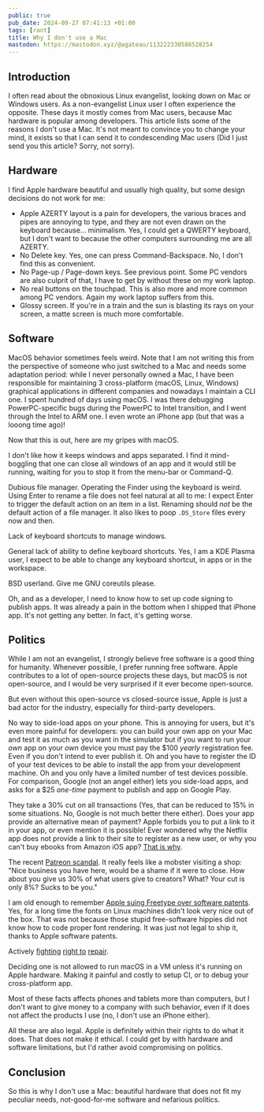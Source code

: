```yaml
---
public: true
pub_date: 2024-09-27 07:41:13 +01:00
tags: [rant]
title: Why I don't use a Mac
mastodon: https://mastodon.xyz/@agateau/113222330588528254
---
```


## Introduction

I often read about the obnoxious Linux evangelist, looking down on Mac or Windows users. As a non-evangelist Linux user I often experience the opposite. These days it mostly comes from Mac users, because Mac hardware is popular among developers. This article lists some of the reasons I don't use a Mac. It's not meant to convince you to change your mind, it exists so that I can send it to condescending Mac users (Did I just send you this article? Sorry, not sorry).

<!-- break -->

## Hardware

I find Apple hardware beautiful and usually high quality, but some design decisions do not work for me:

- Apple AZERTY layout is a pain for developers, the various braces and pipes are annoying to type, and they are not even drawn on the keyboard because... minimalism. Yes, I could get a QWERTY keyboard, but I don't want to because the other computers surrounding me are all AZERTY.
- No Delete key. Yes, one can press Command-Backspace. No, I don't find this as convenient.
- No Page-up / Page-down keys. See previous point. Some PC vendors are also culprit of that, I have to get by without these on my work laptop.
- No real buttons on the touchpad. This is also more and more common among PC vendors. Again my work laptop suffers from this.
- Glossy screen. If you're in a train and the sun is blasting its rays on your screen, a matte screen is much more comfortable.

## Software

MacOS behavior sometimes feels weird. Note that I am not writing this from the perspective of someone who just switched to a Mac and needs some adaptation period: while I never personally owned a Mac, I have been responsible for maintaining 3 cross-platform (macOS, Linux, Windows) graphical applications in different companies and nowadays I maintain a CLI one. I spent hundred of days using macOS. I was there debugging PowerPC-specific bugs during the PowerPC to Intel transition, and I went through the Intel to ARM one. I even wrote an iPhone app (but that was a looong time ago)!

Now that this is out, here are my gripes with macOS.

I don't like how it keeps windows and apps separated. I find it mind-boggling that one can close all windows of an app and it would still be running, waiting for you to stop it from the menu-bar or Command-Q.

Dubious file manager. Operating the Finder using the keyboard is weird. Using Enter to rename a file does not feel natural at all to me: I expect Enter to trigger the default action on an item in a list. Renaming should *not* be the default action of a file manager. It also likes to poop `.DS_Store` files every now and then.

Lack of keyboard shortcuts to manage windows.

General lack of ability to define keyboard shortcuts. Yes, I am a KDE Plasma user, I expect to be able to change any keyboard shortcut, in apps or in the workspace.

BSD userland. Give me GNU coreutils please.

Oh, and as a developer, I need to know how to set up code signing to publish apps. It was already a pain in the bottom when I shipped that iPhone app. It's not getting any better. In fact, it's getting worse.

## Politics

While I am not an evangelist, I strongly believe free software is a good thing for humanity. Whenever possible, I prefer running free software. Apple contributes to a lot of open-source projects these days, but macOS is not open-source, and I would be very surprised if it ever become open-source.

But even without this open-source vs closed-source issue, Apple is just a bad actor for the industry, especially for third-party developers.

No way to side-load apps on your phone. This is annoying for users, but it's even more painful for developers: you can build your own app on your Mac and test it as much as you want in the simulator but if you want to run your *own* app on your *own* device you must pay the $100 *yearly* registration fee. Even if you don't intend to ever publish it. Oh and you have to register the ID of your test devices to be able to install the app from your development machine. Oh and you only have a limited number of test devices possible. For comparison, Google (not an angel either) lets you side-load apps, and asks for a $25 *one-time* payment to publish and app on Google Play.

They take a 30% cut on all transactions (Yes, that can be reduced to 15% in some situations. No, Google is not much better there either). Does your app provide an alternative mean of payment? Apple forbids you to put a link to it in your app, or even mention it is possible! Ever wondered why the Netflix app does not provide a link to their site to register as a new user, or why you can't buy ebooks from Amazon iOS app? [That is why](https://www.iphonelife.com/content/how-to-buy-kindle-books-iphone-or-ipad).

The recent [Patreon scandal][Patreon]. It really feels like a mobster visiting a shop: "Nice business you have here, would be a shame if it were to close. How about you give us 30% of what users give to creators? What? Your cut is only 8%? Sucks to be you."

I am old enough to remember [Apple suing Freetype over software patents](https://en.wikipedia.org/wiki/FreeType#Patent_conflicts). Yes, for a long time the fonts on Linux machines didn't look very nice out of the box. That was not because those stupid free-software hippies did not know how to code proper font rendering. It was just not legal to ship it, thanks to Apple software patents.

Actively [fighting][repair1] [right to][repair2] [repair][repair3].

Deciding one is not allowed to run macOS in a VM unless it's running on Apple hardware. Making it painful and costly to setup CI, or to debug your cross-platform app.

[Patreon]: https://news.patreon.com/articles/understanding-apple-requirements-for-patreon
[repair1]: https://pluralistic.net/2023/09/22/vin-locking/#thought-differently
[repair2]: https://www.youtube.com/watch?v=e3e-b-7jCYk
[repair3]: https://www.theverge.com/2024/2/9/24067957/apple-right-to-repair-oregon-bill-parts-pairing-ban

Most of these facts affects phones and tablets more than computers, but I don't want to give money to a company with such behavior, even if it does not affect the products I use (no, I don't use an iPhone either).

All these are also legal. Apple is definitely within their rights to do what it does. That does not make it ethical. I could get by with hardware and software limitations, but I'd rather avoid compromising on politics.

## Conclusion

So this is why I don't use a Mac: beautiful hardware that does not fit my peculiar needs, not-good-for-me software and nefarious politics.
